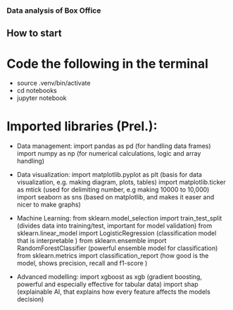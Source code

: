 ### Data analysis of Box Office 

## How to start

# Code the following in the terminal 
- source .venv/bin/activate
- cd notebooks
- jupyter notebook

# Imported libraries (Prel.): 
- Data management:
    import pandas as pd  (for handling data frames)
    import numpy as np (for numerical calculations, logic and array handling)

- Data visualization:
    import matplotlib.pyplot as plt (basis for data visualization, e.g. making diagram, plots, tables)
    import matplotlib.ticker as mtick (used for delimiting number, e.g making 10000 to 10,000)
    import seaborn as sns (based on matplotlib, and makes it easer and nicer to make graphs)

- Machine Learning:
    from sklearn.model_selection import train_test_split (divides data into training/test, important for model validation)
    from sklearn.linear_model import LogisticRegression (classification model that is interpretable )
    from sklearn.ensemble import RandomForestClassifier (powerful ensemble model for classification)
    from sklearn.metrics import classification_report (how good is the model, shows precision, recall and f1-score ) 

- Advanced modelling:
    import xgboost as xgb (gradient boosting, powerful and especially effective for tabular data)
    import shap (explainable AI, that explains how every feature affects the models decision)